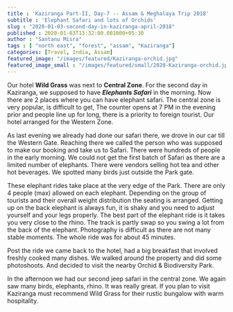 ```yaml
---
title : 'Kaziranga Part-II, Day-7 -- Assam & Meghalaya Trip 2018'
subtitle : 'Elephant Safari and lots of Orchids'
slug : "2020-01-03-second-day-in-kaziranga-april-2018"
published : 2020-01-03T13:32:00.001000+05:30
author : "Santanu Misra"
tags : [ "north east", "forest", "assam", "Kaziranga"]
categories: [Travel, India, Assam]
featured_image: "/images/featured/Kaziranga-orchid.jpg"
featured_image_small : "/images/featured/small/2020-Kaziranga-orchid.jpg"
---
```

Our hotel **Wild Grass** was next to **Central Zone**. For the second day in Kaziranga, we supposed to have ***Elephants Safari*** in the morning. Now there are 2 places where you can have elephant safari. The central zone is very popular, is difficult to get, The counter opens at 7 PM in the evening prior and people line up for long, there is a priority to foreign tourist. Our hotel arranged for the Western Zone.  

As last evening we already had done our safari there, we drove in our car till the Western Gate. Reaching there we called the person who was supposed to make our booking and take
us to Safari. There were hundreds of people in the early morning. We could not get the first batch of Safari as there are a limited number of elephants. There were vendors selling hot tea and other hot beverages. We spotted many birds just outside the Park gate.

These elephant rides take place at the very edge of the Park. There are only 4 people (max) allowed on each elephant. Depending on the group of tourists and their overall weight distribution the seating is arranged. Getting up on the back elephant is always fun, it is shaky and you need to adjust yourself and your legs properly. The best part of the elephant ride is it takes you very close to the rhino. The track is partly swap so you swing a lot from the back of the elephant. Photography is difficult as there are not many stable moments. The whole ride was for about 45 minutes.

Post the ride we came back to the hotel, had a big breakfast that involved freshly cooked many dishes. We walked around the property and did some photoshoots. And decided to visit the nearby Orchid & Biodiversity Park.

In the afternoon we had our second jeep safari in the central zone. We again saw many birds, elephants, rhino. It was really great. If you plan to visit Kaziranga must recommend Wild Grass for their rustic bungalow with warm hospitality.
